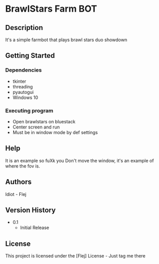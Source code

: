 # BrawlStars Farm BOT


## Description
It's a simple farmbot that plays brawl stars duo showdown

## Getting Started

### Dependencies
* tkinter
* threading
* pyautogui
* Windows 10


### Executing program

* Open brawlstars on bluestack
* Center screen and run
* Must be in window mode by def settings 

## Help
 It is an example so fuXk you
 Don't move the window, it's an example of where the fov is.


## Authors
Idiot - Flej  


## Version History

* 0.1
    * Initial Release

## License

This project is licensed under the [Flej] License - Just tag me there
